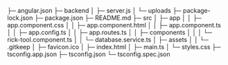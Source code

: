 ├─ angular.json
├─ backend
│ ├─ server.js
│ └─ uploads
├─ package-lock.json
├─ package.json
├─ README.md
├─ src
│ ├─ app
│ │ ├─ app.component.css
│ │ ├─ app.component.html
│ │ ├─ app.component.ts
│ │ ├─ app.config.ts
│ │ ├─ app.routes.ts
│ │ ├─ components
│ │ │ └─ rick-tool.component.ts
│ │ └─ database.service.ts
│ ├─ assets
│ │ └─ .gitkeep
│ ├─ favicon.ico
│ ├─ index.html
│ ├─ main.ts
│ └─ styles.css
├─ tsconfig.app.json
├─ tsconfig.json
└─ tsconfig.spec.json

```

```
